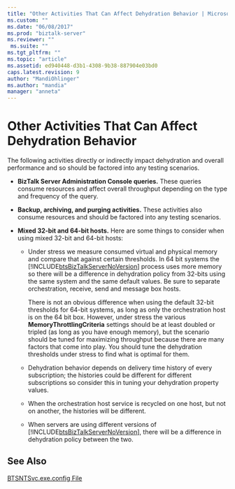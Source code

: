 ```yaml
---
title: "Other Activities That Can Affect Dehydration Behavior | Microsoft Docs"
ms.custom: ""
ms.date: "06/08/2017"
ms.prod: "biztalk-server"
ms.reviewer: ""
 ms.suite: ""
ms.tgt_pltfrm: ""
ms.topic: "article"
ms.assetid: ed940448-d3b1-4308-9b38-887904e03bd0
caps.latest.revision: 9
author: "MandiOhlinger"
ms.author: "mandia"
manager: "anneta"
---
```

# Other Activities That Can Affect Dehydration Behavior
The following activities directly or indirectly impact dehydration and overall performance and so should be factored into any testing scenarios.  
  
-   **BizTalk Server Administration Console queries.** These queries consume resources and affect overall throughput depending on the type and frequency of the query.  
  
-   **Backup, archiving, and purging activities.** These activities also consume resources and should be factored into any testing scenarios.  
  
-   **Mixed 32-bit and 64-bit hosts.** Here are some things to consider when using mixed 32-bit and 64-bit hosts:  
  
    -   Under stress we measure consumed virtual and physical memory and compare that against certain thresholds. In 64 bit systems the [!INCLUDE[btsBizTalkServerNoVersion](../includes/btsbiztalkservernoversion-md.md)] process uses more memory so there will be a difference in dehydration policy from 32-bits using the same system and the same default values. Be sure to separate orchestration, receive, send and message box hosts.  
  
         There is not an obvious difference when using the default 32-bit thresholds for 64-bit systems, as long as only the orchestration host is on the 64 bit box. However, under stress the various **MemoryThrottlingCriteria** settings should be at least doubled or tripled (as long as you have enough memory), but the scenario should be tuned for maximizing throughput because there are many factors that come into play. You should tune the dehydration thresholds under stress to find what is optimal for them.  
  
    -   Dehydration behavior depends on delivery time history of every subscription; the histories could be different for different subscriptions so consider this in tuning your dehydration property values.  
  
    -   When the orchestration host service is recycled on one host, but not on another, the histories will be different.  
  
    -   When servers are using different versions of [!INCLUDE[btsBizTalkServerNoVersion](../includes/btsbiztalkservernoversion-md.md)], there will be a difference in dehydration policy between the two.  
  
## See Also  
 [BTSNTSvc.exe.config File](../core/btsntsvc-exe-config-file.md)